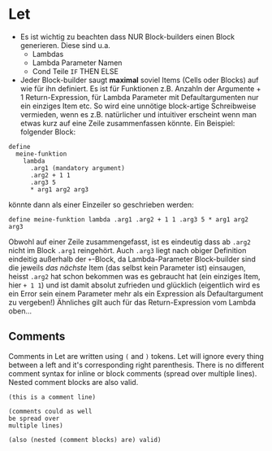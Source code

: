 # Let

- Es ist wichtig zu beachten dass NUR Block-builders einen Block generieren. Diese sind u.a.
  - Lambdas
  - Lambda Parameter Namen
  - Cond Teile `IF` THEN ELSE
- Jeder Block-builder saugt **maximal** soviel Items (Cells oder Blocks) auf wie für ihn definiert. Es ist für Funktionen z.B. Anzahln der Argumente + 1 Return-Expression, für Lambda Parameter mit Defaultargumenten nur ein einziges Item etc. So wird eine unnötige block-artige Schreibweise vermieden, wenn es z.B. natürlicher und intuitiver erscheint wenn man etwas kurz auf eine Zeile zusammenfassen könnte. Ein Beispiel:
folgender Block:
```
define
  meine-funktion
    lambda
      .arg1 (mandatory argument)
      .arg2 + 1 1
      .arg3 5
      * arg1 arg2 arg3
```

könnte dann als einer Einzeiler so geschrieben werden:

```
define meine-funktion lambda .arg1 .arg2 + 1 1 .arg3 5 * arg1 arg2 arg3
```
Obwohl auf einer Zeile zusammengefasst, ist es eindeutig dass ab `.arg2` nicht im Block `.arg1` reingehört. Auch `.arg3` liegt nach obiger Definition eindeitig außerhalb der `+`-Block, da Lambda-Parameter Block-builder sind die jeweils *das nächste* Item (das selbst kein Parameter ist) einsaugen, heisst `.arg2` hat schon bekommen was es gebraucht hat (ein einziges Item, hier `+ 1 1`) und ist damit absolut zufrieden und glücklich (eigentlich wird es ein Error sein einem Parameter mehr als ein Expression als Defaultargument zu vergeben!) Ähnliches gilt auch für das Return-Expression vom Lambda oben... 

## Comments
Comments in Let are written using `(` and `)` tokens. Let will ignore
every thing between a left and it's corresponding right
parenthesis. There is no different comment syntax for inline or block
comments (spread over multiple lines).  Nested comment blocks are also
valid.

```
(this is a comment line)

(comments could as well 
be spread over 
multiple lines)

(also (nested (comment blocks) are) valid)
```
